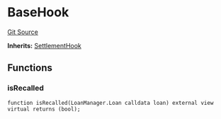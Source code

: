 # BaseHook
[Git Source](https://github.com/AstariaXYZ/starport/blob/75a84b0e30f9e2164d22fbf3939027de06a1ea1a/src/hooks/BaseHook.sol)

**Inherits:**
[SettlementHook](/src/hooks/SettlementHook.sol/abstract.SettlementHook.md)


## Functions
### isRecalled


```solidity
function isRecalled(LoanManager.Loan calldata loan) external view virtual returns (bool);
```

